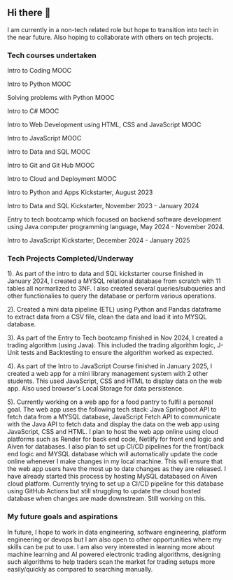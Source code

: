 ## Hi there 👋

I am currently in a non-tech related role but hope to transition into tech in the near future. Also hoping to collaborate with others on tech projects.

### **Tech courses undertaken**

  Intro to Coding MOOC

  Intro to Python MOOC

  Solving problems with Python MOOC

  Intro to C# MOOC

  Intro to Web Development using HTML, CSS and JavaScript MOOC

  Intro to JavaScript MOOC

  Intro to Data and SQL MOOC

  Intro to Git and Git Hub MOOC

  Intro to Cloud and Deployment MOOC

  Intro to Python and Apps Kickstarter, August 2023

  Intro to Data and SQL Kickstarter, November 2023 - January 2024

  Entry to tech bootcamp which focused on backend software development using Java computer programming language, May 2024 - November 2024.
  
  Intro to JavaScript Kickstarter, December 2024 - January 2025

### **Tech Projects Completed/Underway**
  1). As part of the intro to data and SQL kickstarter course finished in January 2024, I created a MYSQL relational database from scratch with 11 tables all normarlized to 3NF. I also created several queries/subqueries and other functionalies to query the database or perform various operations.
  
  2). Created a mini data pipeline (ETL) using Python and Pandas dataframe to extract data from a CSV file, clean the data and load it into MYSQL database.
  
  3). As part of the Entry to Tech bootcamp finished in Nov 2024, I created a trading algorithm (using Java). This included the trading algorithm logic, J-Unit tests and Backtesting to ensure the algorithm worked as expected.
  
  4). As part of the Intro to JavaScript Course finished in January 2025, I created a web app for a mini library management system with 2 other students. This used JavaScript, CSS and HTML to display data on the web app. Also used browser's Local Storage for data persistence.

  5). Currently working on a web app for a food pantry to fulfil a personal goal. The web app uses the following tech stack:
  Java Springboot API to fetch data from a MYSQL database,
  JavaScript Fetch API to communicate with the Java API to fetch data and display the data on the web app using JavaScript, CSS and HTML.
  I plan to host the web app online using cloud platforms such as Render for back end code, Netlify for front end logic and Aiven for databases.
  I also plan to set up CI/CD pipelines for the front/back end logic and MYSQL database which will automatically update the code online whenever I make changes in my local machine.
  This will ensure that the web app users have the most up to date changes as they are released.
  I have already started this process by hosting MySQL databased on Aiven cloud platform. Currently trying to set up a CI/CD pipeline for this database using GitHub Actions but still struggling to update the cloud hosted database when changes are made downstream. Still working on this.

### **My future goals and aspirations**

In future, I hope to work in data engineering, software engineering, platform engineering or devops but I am also open to other opportunities where my skills can be put to use.
I am also very interested in learning more about machine learning and AI powered electronic trading algorithms, designing such algorithms to help traders scan the market for trading setups more easily/quickly as compared to searching manually. 



<!--
**DrBAA/DrBAA** is a ✨ _special_ ✨ repository because its `README.md` (this file) appears on your GitHub profile.

Here are some ideas to get you started:

- 🔭 I’m currently working on ...
- 🌱 I’m currently learning ...
- 👯 I’m looking to collaborate on ...
- 🤔 I’m looking for help with ...
- 💬 Ask me about ...
- 📫 How to reach me: ...
- 😄 Pronouns: ...
- ⚡ Fun fact: ...
-->
